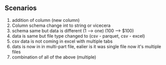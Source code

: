 ## Scenarios 

1. addition of column (new column)
2. Column schema change int to string or vicecera 
3. schema same but data is different (1 --> one) (100 --> $100) 
4. data is same but file type changed to (csv - parquet, csv - excel) 
5. csv data is not coming in excel with multiple tabs 
6. dats is now in in multi-part file, ealier is it was single file now it's multiple files 
7. combination of all of the above (multiple) 

